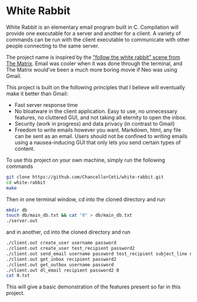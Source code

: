 # White Rabbit

White Rabbit is an elementary email program built in C. Compilation will provide one executable for a server and another for a client. A variety of commands can be run with the client executable to communicate with other people connecting to the same server.

The project name is inspired by the ["follow the white rabbit" scene from The Matrix](https://www.youtube.com/watch?v=iDIwQTTzstk). Email was cooler when it was done through the terminal, and The Matrix would've been a much more boring movie if Neo was using Gmail. 

This project is built on the following principles that I believe will eventually make it better than Gmail:

- Fast server response time
- No bloatware in the client application. Easy to use, no unnecessary features, no cluttered GUI, and not taking all eternity to open the inbox. 
- Security (work in progress) and data privacy (in contrast to Gmail)
- Freedom to write emails however you want. Markdown, html, any file can be sent as an email. Users should not be confined to writing emails using a nausea-inducing GUI that only lets you send certain types of content.

To use this project on your own machine, simply run the following commands

```bash
git clone https://github.com/ChancellorCeti/white-rabbit.git
cd white-rabbit
make
```

Then in one terminal window, cd into the cloned directory and run
```bash
mkdir db
touch db/main_db.txt && cat "0" > db/main_db.txt
./server.out
```
and in another, cd into the cloned directory and run
```bash
./client.out create_user username password
./client.out create_user test_recipient password2
./client.out send_email username password test_recipient subject_line name-of-file-you-wish-to-send
./client.out get_inbox recipient password2
./client.out get_outbox username password
./client.out dl_email recipient password2 0
cat 0.txt
```
This will give a basic demonstration of the features present so far in this project.
